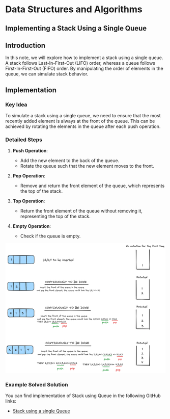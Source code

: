# Data Structures and Algorithms

## Implementing a Stack Using a Single Queue

## Introduction
In this note, we will explore how to implement a stack using a single queue. A stack follows Last-In-First-Out (LIFO) order, whereas a queue follows First-In-First-Out (FIFO) order. By manipulating the order of elements in the queue, we can simulate stack behavior.

## Implementation

### Key Idea
To simulate a stack using a single queue, we need to ensure that the most recently added element is always at the front of the queue. This can be achieved by rotating the elements in the queue after each push operation.

### Detailed Steps

1. **Push Operation**:
   - Add the new element to the back of the queue.
   - Rotate the queue such that the new element moves to the front.
   
2. **Pop Operation**:
   - Remove and return the front element of the queue, which represents the top of the stack.
   
3. **Top Operation**:
   - Return the front element of the queue without removing it, representing the top of the stack.
   
4. **Empty Operation**:
   - Check if the queue is empty.

![Stack using Queue](../images/stackusingsinglequeue.png)

### Example Solved Solution

You can find implementation of Stack using Queue in the following GitHub links:

- [Stack using a single Queue ](https://github.com/airejtashfeen/DSA/blob/master/stackusingqueue.cpp)